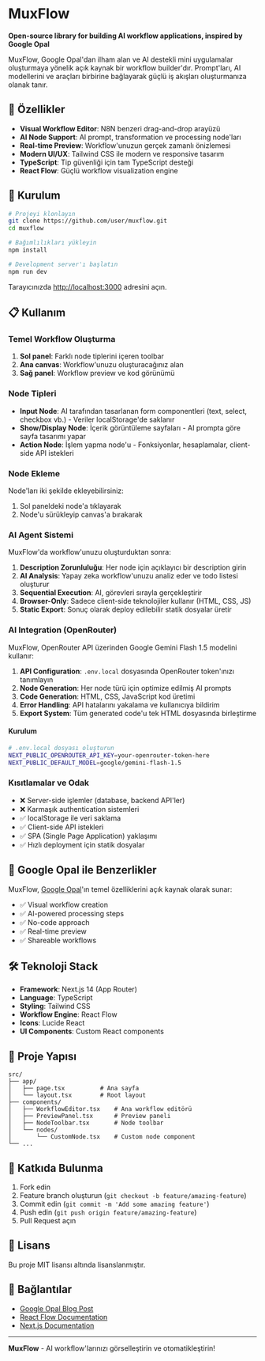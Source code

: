 # MuxFlow

**Open-source library for building AI workflow applications, inspired by Google Opal**

MuxFlow, Google Opal'dan ilham alan ve AI destekli mini uygulamalar oluşturmaya yönelik açık kaynak bir workflow builder'dır. Prompt'ları, AI modellerini ve araçları birbirine bağlayarak güçlü iş akışları oluşturmanıza olanak tanır.

## 🌟 Özellikler

- **Visual Workflow Editor**: N8N benzeri drag-and-drop arayüzü
- **AI Node Support**: AI prompt, transformation ve processing node'ları
- **Real-time Preview**: Workflow'unuzun gerçek zamanlı önizlemesi
- **Modern UI/UX**: Tailwind CSS ile modern ve responsive tasarım
- **TypeScript**: Tip güvenliği için tam TypeScript desteği
- **React Flow**: Güçlü workflow visualization engine

## 🚀 Kurulum

```bash
# Projeyi klonlayın
git clone https://github.com/user/muxflow.git
cd muxflow

# Bağımlılıkları yükleyin
npm install

# Development server'ı başlatın
npm run dev
```

Tarayıcınızda [http://localhost:3000](http://localhost:3000) adresini açın.

## 📋 Kullanım

### Temel Workflow Oluşturma

1. **Sol panel**: Farklı node tiplerini içeren toolbar
2. **Ana canvas**: Workflow'unuzu oluşturacağınız alan
3. **Sağ panel**: Workflow preview ve kod görünümü

### Node Tipleri

- **Input Node**: AI tarafından tasarlanan form componentleri (text, select, checkbox vb.) - Veriler localStorage'de saklanır
- **Show/Display Node**: İçerik görüntüleme sayfaları - AI prompta göre sayfa tasarımı yapar
- **Action Node**: İşlem yapma node'u - Fonksiyonlar, hesaplamalar, client-side API istekleri

### Node Ekleme

Node'ları iki şekilde ekleyebilirsiniz:
1. Sol paneldeki node'a tıklayarak
2. Node'u sürükleyip canvas'a bırakarak

### AI Agent Sistemi

MuxFlow'da workflow'unuzu oluşturduktan sonra:

1. **Description Zorunluluğu**: Her node için açıklayıcı bir description girin
2. **AI Analysis**: Yapay zeka workflow'unuzu analiz eder ve todo listesi oluşturur
3. **Sequential Execution**: AI, görevleri sırayla gerçekleştirir
4. **Browser-Only**: Sadece client-side teknolojiler kullanır (HTML, CSS, JS)
5. **Static Export**: Sonuç olarak deploy edilebilir statik dosyalar üretir

### AI Integration (OpenRouter)

MuxFlow, OpenRouter API üzerinden Google Gemini Flash 1.5 modelini kullanır:

1. **API Configuration**: `.env.local` dosyasında OpenRouter token'ınızı tanımlayın
2. **Node Generation**: Her node türü için optimize edilmiş AI prompts
3. **Code Generation**: HTML, CSS, JavaScript kod üretimi
4. **Error Handling**: API hatalarını yakalama ve kullanıcıya bildirim
5. **Export System**: Tüm generated code'u tek HTML dosyasında birleştirme

#### Kurulum
```bash
# .env.local dosyası oluşturun
NEXT_PUBLIC_OPENROUTER_API_KEY=your-openrouter-token-here
NEXT_PUBLIC_DEFAULT_MODEL=google/gemini-flash-1.5
```

### Kısıtlamalar ve Odak

- ❌ Server-side işlemler (database, backend API'ler)
- ❌ Karmaşık authentication sistemleri
- ✅ localStorage ile veri saklama
- ✅ Client-side API istekleri
- ✅ SPA (Single Page Application) yaklaşımı
- ✅ Hızlı deployment için statik dosyalar

## 🎯 Google Opal ile Benzerlikler

MuxFlow, [Google Opal](https://developers.googleblog.com/en/introducing-opal/)'ın temel özelliklerini açık kaynak olarak sunar:

- ✅ Visual workflow creation
- ✅ AI-powered processing steps
- ✅ No-code approach
- ✅ Real-time preview
- ✅ Shareable workflows

## 🛠 Teknoloji Stack

- **Framework**: Next.js 14 (App Router)
- **Language**: TypeScript
- **Styling**: Tailwind CSS
- **Workflow Engine**: React Flow
- **Icons**: Lucide React
- **UI Components**: Custom React components

## 📁 Proje Yapısı

```
src/
├── app/
│   ├── page.tsx          # Ana sayfa
│   └── layout.tsx        # Root layout
├── components/
│   ├── WorkflowEditor.tsx    # Ana workflow editörü
│   ├── PreviewPanel.tsx      # Preview paneli
│   ├── NodeToolbar.tsx       # Node toolbar
│   └── nodes/
│       └── CustomNode.tsx    # Custom node component
└── ...
```

## 🤝 Katkıda Bulunma

1. Fork edin
2. Feature branch oluşturun (`git checkout -b feature/amazing-feature`)
3. Commit edin (`git commit -m 'Add some amazing feature'`)
4. Push edin (`git push origin feature/amazing-feature`)
5. Pull Request açın

## 📄 Lisans

Bu proje MIT lisansı altında lisanslanmıştır.

## 🔗 Bağlantılar

- [Google Opal Blog Post](https://developers.googleblog.com/en/introducing-opal/)
- [React Flow Documentation](https://reactflow.dev/)
- [Next.js Documentation](https://nextjs.org/docs)

---

**MuxFlow** - AI workflow'larınızı görselleştirin ve otomatikleştirin!
